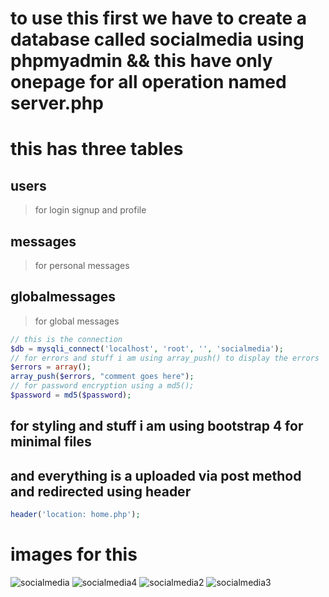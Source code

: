 # to use this first we have to create a database called socialmedia using phpmyadmin && this have only onepage for all operation named server.php
# this has three tables 
## users
>for login signup and profile 
## messages
>for personal messages
## globalmessages
>for global messages
```php
// this is the connection
$db = mysqli_connect('localhost', 'root', '', 'socialmedia');
// for errors and stuff i am using array_push() to display the errors
$errors = array();
array_push($errors, "comment goes here");
// for password encryption using a md5(); 
$password = md5($password);
```
## for styling and stuff i am using bootstrap 4 for minimal files
## and everything is a uploaded via post method and redirected using header
```php
header('location: home.php');
```
# images for this
![socialmedia](https://user-images.githubusercontent.com/62329524/104124247-b0449480-5347-11eb-8f7a-66e5c5409020.png=250x)
![socialmedia4](https://user-images.githubusercontent.com/62329524/104124250-b2a6ee80-5347-11eb-9b91-d1fe83b0233d.png=250x)
![socialmedia2](https://user-images.githubusercontent.com/62329524/104123593-fd266c00-5343-11eb-8193-188b53286d5b.png)
![socialmedia3](https://user-images.githubusercontent.com/62329524/104123582-e97b0580-5343-11eb-9e56-e9a3d33288f9.png)
